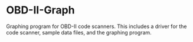 # OBD-II-Graph
Graphing program for OBD-II code scanners.  This includes a driver for the code scanner, sample data files, and the graphing program.
